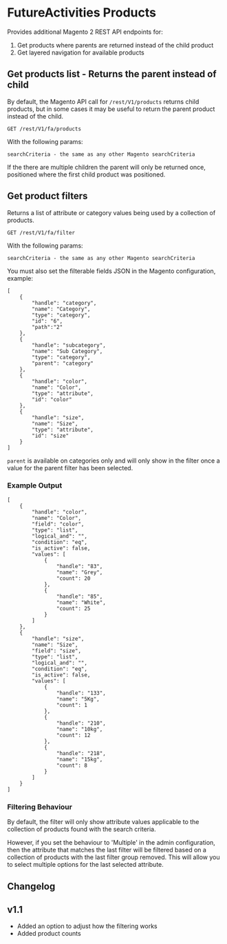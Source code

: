 # FutureActivities Products

Provides additional Magento 2 REST API endpoints for:

1. Get products where parents are returned instead of the child product
2. Get layered navigation for available products


## Get products list - Returns the parent instead of child 

By default, the Magento API call for `/rest/V1/products` returns child products,
but in some cases it may be useful to return the parent product instead of the child.

    GET /rest/V1/fa/products
    
With the following params:

    searchCriteria - the same as any other Magento searchCriteria

If the there are multiple children the parent will only be returned once, positioned
where the first child product was positioned.

## Get product filters

Returns a list of attribute or category values being used by a collection of products.

    GET /rest/V1/fa/filter
    
With the following params:

    searchCriteria - the same as any other Magento searchCriteria
    
You must also set the filterable fields JSON in the Magento configuration, example:

    [
        {
    		"handle": "category",
    		"name": "Category",
    		"type": "category",
    		"id": "6",
            "path":"2"
    	},
    	{
    		"handle": "subcategory",
    		"name": "Sub Category",
    		"type": "category",
    		"parent": "category"
    	},
    	{
    		"handle": "color",
    		"name": "Color",
    		"type": "attribute",
    		"id": "color"
    	},
    	{
    		"handle": "size",
    		"name": "Size",
    		"type": "attribute",
    		"id": "size"
    	}
    ]
    
`parent` is available on categories only and will only show in the filter once
a value for the parent filter has been selected.

### Example Output

    [
        {
            "handle": "color",
            "name": "Color",
            "field": "color",
            "type": "list",
            "logical_and": "",
            "condition": "eq",
            "is_active": false,
            "values": [
                {
                    "handle": "83",
                    "name": "Grey",
                    "count": 20
                },
                {
                    "handle": "85",
                    "name": "White",
                    "count": 25
                }
            ]
        },
        {
            "handle": "size",
            "name": "Size",
            "field": "size",
            "type": "list",
            "logical_and": "",
            "condition": "eq",
            "is_active": false,
            "values": [
                {
                    "handle": "133",
                    "name": "5Kg",
                    "count": 1
                },
                {
                    "handle": "210",
                    "name": "10kg",
                    "count": 12
                },
                {
                    "handle": "218",
                    "name": "15kg",
                    "count": 8
                }
            ]
        }
    ]

### Filtering Behaviour

By default, the filter will only show attribute values applicable to the collection of products
found with the search criteria.

However, if you set the behaviour to 'Multiple' in the admin configuration, then the attribute that 
matches the last filter will be filtered based on a collection of products with the last filter group 
removed. This will allow you to select multiple options for the last selected attribute.

## Changelog

## v1.1

- Added an option to adjust how the filtering works
- Added product counts